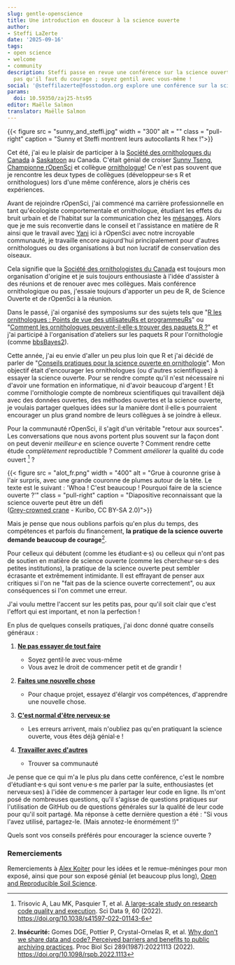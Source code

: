 ```yaml
---
slug: gentle-openscience
title: Une introduction en douceur à la science ouverte
author:
- Steffi LaZerte
date: '2025-09-16'
tags:
- open science
- welcome
- community
description: Steffi passe en revue une conférence sur la science ouverte. N'oubliez
  pas qu'il faut du courage ; soyez gentil avec vous-même !
social: '@steffilazerte@fosstodon.org explore une conférence sur la science ouverte pour les ornithologues,une introduction en douceur à la science ouverte.'
params:
  doi: 10.59350/zaj25-hts95
editor: Maëlle Salmon
translator: Maëlle Salmon
---
```


{{< figure src = "sunny_and_steffi.jpg" width = "300" alt = "" class = "pull-right" caption = "Sunny et Steffi montrent leurs autocollants R hex !">}}

Cet été, j'ai eu le plaisir de participer à la [Société des ornithologues du Canada](https://www.sco-soc.ca/fr) à [Saskatoon](https://fr.wikipedia.org/wiki/Saskatoon) au Canada.
C'était génial de croiser [Sunny Tseng](/author/yi-chin-sunny-tseng/), [Championne rOpenSci](/champions) et collègue [ornithologue](https://fr.wikipedia.org/wiki/Ornithologie)!
Ce n'est pas souvent que je rencontre les deux types de collègues (développeur·se·s R et ornithologues) lors d'une même conférence, alors je chéris ces expériences.

Avant de rejoindre rOpenSci, j'ai commencé ma carrière professionnelle en tant qu'écologiste comportementale et ornithologue, étudiant les effets du bruit urbain et de l'habitat sur la communication chez les [mésanges](https://fr.wikipedia.org/wiki/mésanges).
Alors que je me suis reconvertie dans le conseil et l'assistance en matière de R ainsi que le travail avec [Yani](/author/yanina-bellini-saibene) ici à rOpenSci avec notre incroyable communauté, je travaille encore aujourd'hui principalement pour d'autres ornithologues ou des organisations à but non lucratif de conservation des oiseaux.

Cela signifie que la [Société des ornithologistes du Canada](https://www.sco-soc.ca/fr) est toujours mon organisation d'origine et je suis toujours enthousiaste à l'idée d'assister à des réunions et de renouer avec mes collègues.
Mais conférence ornithologique ou pas, j'essaie toujours d'apporter un peu de R, de Science Ouverte et de rOpenSci à la réunion.

Dans le passé, j'ai organisé des symposiums sur des sujets tels que "[R les ornithologues : Points de vue des utilisateuRs et programmeuRs](https://github.com/steffilazerte/Presentations/tree/master/2019-08%20SOC%20-%20R%20Symposium#readme)" ou "[Comment les ornithologues peuvent-il·elle·s trouver des paquets R ?](https://github.com/steffilazerte/Presentations/tree/master/2021-08%20AOS%7CSOC%20-%20R%20Symposium#readme)" et j'ai participé à l'organisation d'ateliers sur les paquets R pour l'ornithologie (comme [bbsBayes2](https://github.com/bbsBayes/bbsBayes2)).

Cette année, j'ai eu envie d'aller un peu plus loin que R et j'ai décidé de parler de "[Conseils pratiques pour la science ouverte en ornithologie](https://github.com/steffilazerte/Presentations/tree/master/2025-08-Open-Science#readme)".
Mon objectif était d'encourager les ornithologues (ou d'autres scientifiques) à essayer la science ouverte.
Pour se rendre compte qu'il n'est nécessaire ni d'avoir une formation en informatique, ni d'avoir beaucoup d'argent !
Et comme l'ornithologie compte de nombreux scientifiques qui travaillent déjà avec des données ouvertes, des méthodes ouvertes et la science ouverte, je voulais partager quelques idées sur la manière dont il·elle·s pourraient encourager un plus grand nombre de leurs collègues à se joindre à elleux.

Pour la communauté rOpenSci, il s'agit d'un véritable "retour aux sources".
Les conversations que nous avons portent plus souvent sur la façon dont on peut devenir *meilleur·e* en science ouverte ?
Comment rendre cette étude *complètement* reproductible ?
Comment *améliorer* la qualité du code ouvert [^1] ?

[^1]: Trisovic A, Lau MK, Pasquier T, et al.
[A large-scale study on research code quality and execution](https://www.nature.com/articles/s41597-022-01143-6).
Sci Data 9, 60 (2022).
<https://doi.org/10.1038/s41597-022-01143-6>

{{< figure src = "alot_fr.png" width = "400" alt = "Grue à couronne grise à l'air surpris, avec une grande couronne de plumes autour de la tête. Le texte est le suivant : 'Whoa ! C'est beaucoup ! Pourquoi faire de la science ouverte ?'" class = "pull-right" caption = "Diapositive reconnaissant que la science ouverte peut être un défi<br>([Grey-crowned crane](https://upload.wikimedia.org/wikipedia/commons/1/1c/Grey_Crowned_Crane_2.jpg) - Kuribo, CC BY-SA 2.0)">}}

Mais je pense que nous oublions parfois qu'en plus du temps, des compétences et parfois du financement, **la pratique de la science ouverte demande beaucoup de courage**[^2].

[^2]: **Insécurité:**
Gomes DGE, Pottier P, Crystal-Ornelas R, et al.
[Why don't we share data and code? Perceived barriers and benefits to public archiving practices](https://pmc.ncbi.nlm.nih.gov/articles/PMC9682438/).
Proc Biol Sci 289(1987):20221113 (2022).
<https://doi.org/10.1098/rspb.2022.1113>

Pour celleux qui débutent (comme les étudiant·e·s) ou celleux qui n'ont pas de soutien en matière de science ouverte (comme les chercheur·se·s des petites institutions), la pratique de la science ouverte peut sembler écrasante et extrêmement intimidante.
Il est effrayant de penser aux critiques si l'on ne "fait pas de la science ouverte correctement", ou aux conséquences si l'on commet une erreur.

J'ai voulu mettre l'accent sur les petits pas, pour qu'il soit clair que c'est l'effort qui est important, et non la perfection !

En plus de quelques conseils pratiques, j'ai donc donné quatre conseils généraux :

1. **[Ne pas essayer de tout faire](https://steffilazerte.ca/Presentations/2025-08-Open-Science/index_fr.html#/conseil-n-1-nessayez-pas-de-tout-faire)**
    - Soyez gentil·le avec vous-même
    - Vous avez le droit de commencer petit et de grandir !

2. **[Faites une nouvelle chose](https://steffilazerte.ca/Presentations/2025-08-Open-Science/index_fr.html#/conseil-n-2-faites-une-chose-nouvelle)**
    - Pour chaque projet, essayez d'élargir vos compétences, d'apprendre une nouvelle chose.

3. **[C'est normal d'être nerveux·se](https://steffilazerte.ca/Presentations/2025-08-Open-Science/index_fr.html#/conseil-n-3-cest-normal-d%C3%AAtre-nerveuxse)**
    - Les erreurs arrivent, mais n'oubliez pas qu'en pratiquant la science ouverte, vous êtes déjà génial·e !

4. **[Travailler avec d'autres](https://steffilazerte.ca/Presentations/2025-08-Open-Science/index_fr.html#/conseil-n-4-travaillez-avec-les-autres)**
    - Trouver sa communauté

Je pense que ce qui m'a le plus plu dans cette conférence, c'est le nombre d'étudiant·e·s qui sont venu·e·s me parler par la suite, enthousiastes (et nerveux·ses) à l'idée de commencer à partager leur code en ligne.
Ils m'ont posé de nombreuses questions, qu'il s'agisse de questions pratiques sur l'utilisation de GitHub ou de questions générales sur la qualité de leur code pour qu'il soit partagé.
Ma réponse à cette dernière question a été : "Si vous l'avez utilisé, partagez-le.
(Mais annotez-le énormément !)"

Quels sont vos conseils préférés pour encourager la science ouverte ?

### Remerciements

Remerciements à [Alex Koiter](/author/alex-koiter) pour les idées et le remue-méninges pour mon exposé, ainsi que pour son exposé génial (et beaucoup plus long), [Open and Reproducible Soil Science](https://alexkoiter.ca/presentations/UM_Soil_Science_2023/Open_reproducible_science.html).

